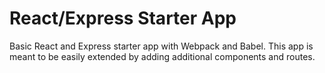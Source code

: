 # React/Express Starter App

Basic React and Express starter app with Webpack and Babel. This app is meant to be easily extended by adding additional components and routes.